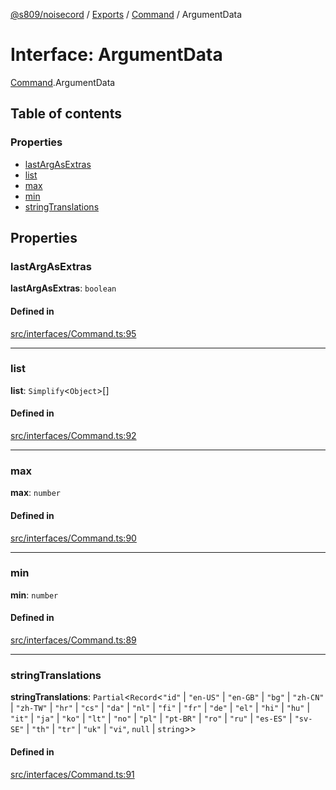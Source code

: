 [@s809/noisecord](../README.md) / [Exports](../modules.md) / [Command](../modules/Command.md) / ArgumentData

# Interface: ArgumentData

[Command](../modules/Command.md).ArgumentData

## Table of contents

### Properties

- [lastArgAsExtras](Command.ArgumentData.md#lastargasextras)
- [list](Command.ArgumentData.md#list)
- [max](Command.ArgumentData.md#max)
- [min](Command.ArgumentData.md#min)
- [stringTranslations](Command.ArgumentData.md#stringtranslations)

## Properties

### lastArgAsExtras

 **lastArgAsExtras**: `boolean`

#### Defined in

[src/interfaces/Command.ts:95](https://github.com/s809/noisecord/blob/d5882c2/src/interfaces/Command.ts#L95)

___

### list

 **list**: `Simplify`<`Object`\>[]

#### Defined in

[src/interfaces/Command.ts:92](https://github.com/s809/noisecord/blob/d5882c2/src/interfaces/Command.ts#L92)

___

### max

 **max**: `number`

#### Defined in

[src/interfaces/Command.ts:90](https://github.com/s809/noisecord/blob/d5882c2/src/interfaces/Command.ts#L90)

___

### min

 **min**: `number`

#### Defined in

[src/interfaces/Command.ts:89](https://github.com/s809/noisecord/blob/d5882c2/src/interfaces/Command.ts#L89)

___

### stringTranslations

 **stringTranslations**: `Partial`<`Record`<``"id"`` \| ``"en-US"`` \| ``"en-GB"`` \| ``"bg"`` \| ``"zh-CN"`` \| ``"zh-TW"`` \| ``"hr"`` \| ``"cs"`` \| ``"da"`` \| ``"nl"`` \| ``"fi"`` \| ``"fr"`` \| ``"de"`` \| ``"el"`` \| ``"hi"`` \| ``"hu"`` \| ``"it"`` \| ``"ja"`` \| ``"ko"`` \| ``"lt"`` \| ``"no"`` \| ``"pl"`` \| ``"pt-BR"`` \| ``"ro"`` \| ``"ru"`` \| ``"es-ES"`` \| ``"sv-SE"`` \| ``"th"`` \| ``"tr"`` \| ``"uk"`` \| ``"vi"``, ``null`` \| `string`\>\>

#### Defined in

[src/interfaces/Command.ts:91](https://github.com/s809/noisecord/blob/d5882c2/src/interfaces/Command.ts#L91)
